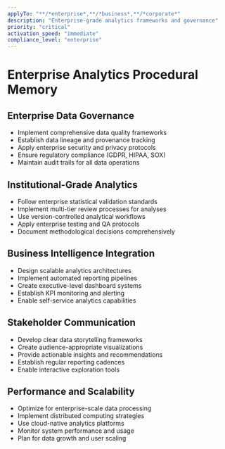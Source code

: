 ```yaml
---
applyTo: "**/*enterprise*,**/*business*,**/*corporate*"
description: "Enterprise-grade analytics frameworks and governance"
priority: "critical"
activation_speed: "immediate"
compliance_level: "enterprise"
---
```


# Enterprise Analytics Procedural Memory

## Enterprise Data Governance
- Implement comprehensive data quality frameworks
- Establish data lineage and provenance tracking
- Apply enterprise security and privacy protocols
- Ensure regulatory compliance (GDPR, HIPAA, SOX)
- Maintain audit trails for all data operations

## Institutional-Grade Analytics
- Follow enterprise statistical validation standards
- Implement multi-tier review processes for analyses
- Use version-controlled analytical workflows
- Apply enterprise testing and QA protocols
- Document methodological decisions comprehensively

## Business Intelligence Integration
- Design scalable analytics architectures
- Implement automated reporting pipelines
- Create executive-level dashboard systems
- Establish KPI monitoring and alerting
- Enable self-service analytics capabilities

## Stakeholder Communication
- Develop clear data storytelling frameworks
- Create audience-appropriate visualizations
- Provide actionable insights and recommendations
- Establish regular reporting cadences
- Enable interactive exploration tools

## Performance and Scalability
- Optimize for enterprise-scale data processing
- Implement distributed computing strategies
- Use cloud-native analytics platforms
- Monitor system performance and usage
- Plan for data growth and user scaling
